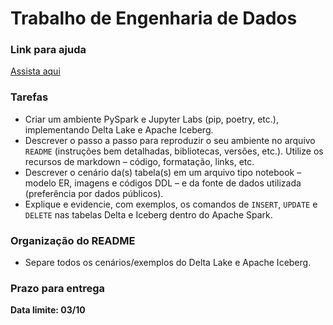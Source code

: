# Trabalho de Engenharia de Dados

### Link para ajuda
[Assista aqui](https://www.youtube.com/watch?v=eOrWEsZIfKU)

### Tarefas
- Criar um ambiente PySpark e Jupyter Labs (pip, poetry, etc.), implementando Delta Lake e Apache Iceberg.
- Descrever o passo a passo para reproduzir o seu ambiente no arquivo `README` (instruções bem detalhadas, bibliotecas, versões, etc.). Utilize os recursos de markdown – código, formatação, links, etc.
- Descrever o cenário da(s) tabela(s) em um arquivo tipo notebook – modelo ER, imagens e códigos DDL – e da fonte de dados utilizada (preferência por dados públicos).
- Explique e evidencie, com exemplos, os comandos de `INSERT`, `UPDATE` e `DELETE` nas tabelas Delta e Iceberg dentro do Apache Spark.

### Organização do README
- Separe todos os cenários/exemplos do Delta Lake e Apache Iceberg.

### Prazo para entrega
**Data limite: 03/10**
